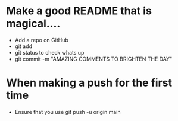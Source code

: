 # Make a good README that is magical....

* Add a repo on GitHub
* git add <filezzzzz>
* git status to check whats up
* git commit -m "AMAZING COMMENTS TO BRIGHTEN THE DAY"


# When making a push for the first time

* Ensure that you use git push -u origin main